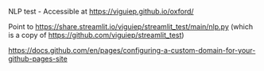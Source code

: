 NLP test - 
Accessible at https://viguiep.github.io/oxford/

Point to https://share.streamlit.io/viguiep/streamlit_test/main/nlp.py
(which is a copy of https://github.com/viguiep/streamlit_test)

https://docs.github.com/en/pages/configuring-a-custom-domain-for-your-github-pages-site
